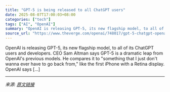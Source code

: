 ```yaml
---
title: "GPT-5 is being released to all ChatGPT users"
date: 2025-08-07T17:00:03+08:00
categories: ["tech"]
tags: ["AI", "OpenAI"]
summary: "OpenAI is releasing GPT-5, its new flagship model, to all of its ChatGPT users and developers. CEO Sam Altman says GPT-5 is a dramatic leap from OpenAI's previous models. He compares it to \"something "
source_url: "https://www.theverge.com/openai/748017/gpt-5-chatgpt-openai-release"
---
```


OpenAI is releasing GPT-5, its new flagship model, to all of its ChatGPT users and developers. CEO Sam Altman says GPT-5 is a dramatic leap from OpenAI's previous models. He compares it to "something that I just don't wanna ever have to go back from," like the first iPhone with a Retina display. OpenAI says [&#8230;]

---

*来源: [原文链接](https://www.theverge.com/openai/748017/gpt-5-chatgpt-openai-release)*
